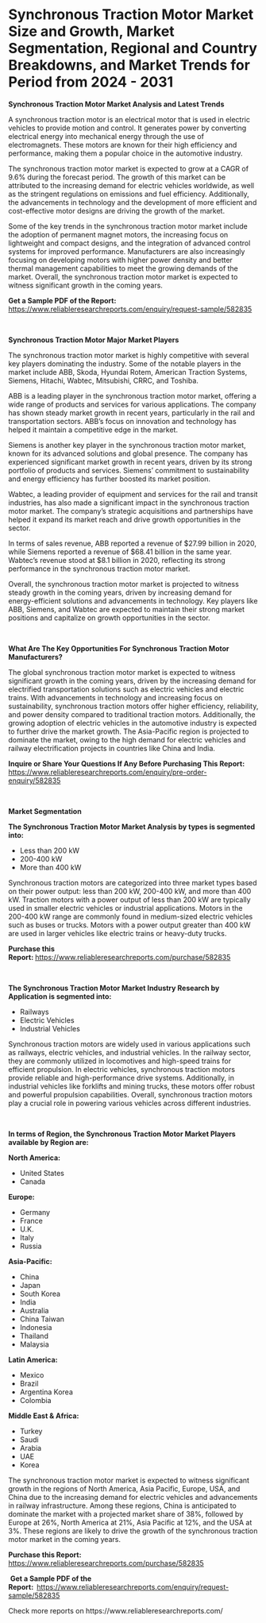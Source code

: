 <p><h1>Synchronous Traction Motor Market Size and Growth, Market Segmentation, Regional and Country Breakdowns, and Market Trends for Period from 2024 -  2031</h1></p><p><strong>Synchronous Traction Motor Market Analysis and Latest Trends</strong></p>
<p><p>A synchronous traction motor is an electrical motor that is used in electric vehicles to provide motion and control. It generates power by converting electrical energy into mechanical energy through the use of electromagnets. These motors are known for their high efficiency and performance, making them a popular choice in the automotive industry.</p><p>The synchronous traction motor market is expected to grow at a CAGR of 9.6% during the forecast period. The growth of this market can be attributed to the increasing demand for electric vehicles worldwide, as well as the stringent regulations on emissions and fuel efficiency. Additionally, the advancements in technology and the development of more efficient and cost-effective motor designs are driving the growth of the market.</p><p>Some of the key trends in the synchronous traction motor market include the adoption of permanent magnet motors, the increasing focus on lightweight and compact designs, and the integration of advanced control systems for improved performance. Manufacturers are also increasingly focusing on developing motors with higher power density and better thermal management capabilities to meet the growing demands of the market. Overall, the synchronous traction motor market is expected to witness significant growth in the coming years.</p></p>
<p><strong>Get a Sample PDF of the Report:&nbsp;</strong> <a href="https://www.reliableresearchreports.com/enquiry/request-sample/582835">https://www.reliableresearchreports.com/enquiry/request-sample/582835</a></p>
<p>&nbsp;</p>
<p><strong>Synchronous Traction Motor Major Market Players</strong></p>
<p><p>The synchronous traction motor market is highly competitive with several key players dominating the industry. Some of the notable players in the market include ABB, Skoda, Hyundai Rotem, American Traction Systems, Siemens, Hitachi, Wabtec, Mitsubishi, CRRC, and Toshiba.</p><p>ABB is a leading player in the synchronous traction motor market, offering a wide range of products and services for various applications. The company has shown steady market growth in recent years, particularly in the rail and transportation sectors. ABB’s focus on innovation and technology has helped it maintain a competitive edge in the market.</p><p>Siemens is another key player in the synchronous traction motor market, known for its advanced solutions and global presence. The company has experienced significant market growth in recent years, driven by its strong portfolio of products and services. Siemens’ commitment to sustainability and energy efficiency has further boosted its market position.</p><p>Wabtec, a leading provider of equipment and services for the rail and transit industries, has also made a significant impact in the synchronous traction motor market. The company’s strategic acquisitions and partnerships have helped it expand its market reach and drive growth opportunities in the sector.</p><p>In terms of sales revenue, ABB reported a revenue of $27.99 billion in 2020, while Siemens reported a revenue of $68.41 billion in the same year. Wabtec’s revenue stood at $8.1 billion in 2020, reflecting its strong performance in the synchronous traction motor market.</p><p>Overall, the synchronous traction motor market is projected to witness steady growth in the coming years, driven by increasing demand for energy-efficient solutions and advancements in technology. Key players like ABB, Siemens, and Wabtec are expected to maintain their strong market positions and capitalize on growth opportunities in the sector.</p></p>
<p>&nbsp;</p>
<p><strong>What Are The Key Opportunities For Synchronous Traction Motor Manufacturers?</strong></p>
<p><p>The global synchronous traction motor market is expected to witness significant growth in the coming years, driven by the increasing demand for electrified transportation solutions such as electric vehicles and electric trains. With advancements in technology and increasing focus on sustainability, synchronous traction motors offer higher efficiency, reliability, and power density compared to traditional traction motors. Additionally, the growing adoption of electric vehicles in the automotive industry is expected to further drive the market growth. The Asia-Pacific region is projected to dominate the market, owing to the high demand for electric vehicles and railway electrification projects in countries like China and India.</p></p>
<p><strong>Inquire or Share Your Questions If Any Before Purchasing This Report:</strong> <a href="https://www.reliableresearchreports.com/enquiry/pre-order-enquiry/582835">https://www.reliableresearchreports.com/enquiry/pre-order-enquiry/582835</a></p>
<p>&nbsp;</p>
<p><strong>Market Segmentation</strong></p>
<p><strong>The Synchronous Traction Motor Market Analysis by types is segmented into:</strong></p>
<p><ul><li>Less than 200 kW</li><li>200-400 kW</li><li>More than 400 kW</li></ul></p>
<p><p>Synchronous traction motors are categorized into three market types based on their power output: less than 200 kW, 200-400 kW, and more than 400 kW. Traction motors with a power output of less than 200 kW are typically used in smaller electric vehicles or industrial applications. Motors in the 200-400 kW range are commonly found in medium-sized electric vehicles such as buses or trucks. Motors with a power output greater than 400 kW are used in larger vehicles like electric trains or heavy-duty trucks.</p></p>
<p><strong>Purchase this Report:&nbsp;</strong><a href="https://www.reliableresearchreports.com/purchase/582835">https://www.reliableresearchreports.com/purchase/582835</a></p>
<p>&nbsp;</p>
<p><strong>The Synchronous Traction Motor Market Industry Research by Application is segmented into:</strong></p>
<p><ul><li>Railways</li><li>Electric Vehicles</li><li>Industrial Vehicles</li></ul></p>
<p><p>Synchronous traction motors are widely used in various applications such as railways, electric vehicles, and industrial vehicles. In the railway sector, they are commonly utilized in locomotives and high-speed trains for efficient propulsion. In electric vehicles, synchronous traction motors provide reliable and high-performance drive systems. Additionally, in industrial vehicles like forklifts and mining trucks, these motors offer robust and powerful propulsion capabilities. Overall, synchronous traction motors play a crucial role in powering various vehicles across different industries.</p></p>
<p>&nbsp;</p>
<p><strong>In terms of Region, the Synchronous Traction Motor Market Players available by Region are:</strong></p>
<p>
    <p> <strong> North America: </strong>
        <ul>
            <li>United States</li>
            <li>Canada</li>
        </ul>
        </p> 
    <p> <strong> Europe: </strong>
        <ul>
            <li>Germany</li>
            <li>France</li>
            <li>U.K.</li>
            <li>Italy</li>
            <li>Russia</li>
        </ul>
        </p> 
    <p> <strong> Asia-Pacific: </strong>
        <ul>
            <li>China</li>
            <li>Japan</li>
            <li>South Korea</li>
            <li>India</li>
            <li>Australia</li>
            <li>China Taiwan</li>
            <li>Indonesia</li>
            <li>Thailand</li>
            <li>Malaysia</li>
        </ul>
        </p> 
    <p> <strong> Latin America: </strong>
        <ul>
            <li>Mexico</li>
            <li>Brazil</li>
            <li>Argentina Korea</li>
            <li>Colombia</li>
        </ul>
        </p> 
    <p> <strong> Middle East & Africa: </strong>
        <ul>
            <li>Turkey</li>
            <li>Saudi</li>
            <li>Arabia</li>
            <li>UAE</li>
            <li>Korea</li>
        </ul>
    </p>
    </p>
<p><p>The synchronous traction motor market is expected to witness significant growth in the regions of North America, Asia Pacific, Europe, USA, and China due to the increasing demand for electric vehicles and advancements in railway infrastructure. Among these regions, China is anticipated to dominate the market with a projected market share of 38%, followed by Europe at 26%, North America at 21%, Asia Pacific at 12%, and the USA at 3%. These regions are likely to drive the growth of the synchronous traction motor market in the coming years.</p></p>
<p><strong>Purchase this Report: </strong><a href="https://www.reliableresearchreports.com/purchase/582835">https://www.reliableresearchreports.com/purchase/582835</a></p>
<p>&nbsp;<strong>Get a Sample PDF of the Report:&nbsp;&nbsp;</strong><a href="https://www.reliableresearchreports.com/enquiry/request-sample/582835">https://www.reliableresearchreports.com/enquiry/request-sample/582835</a></p>
<p><strong></strong></p>
<p>Check more reports on https://www.reliableresearchreports.com/</p>